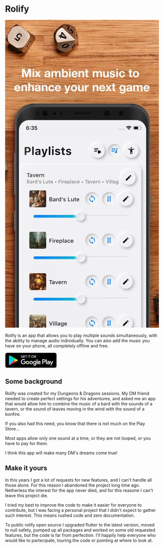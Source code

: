 # Rolify
<img src="resources/store1.jpg">

Rolify is an app that allows you to play multiple sounds simultaneously, with the ability to manage audio individually. You can also add the music you have on your phone, all completely offline and free.

[<img src="resources/google-play-badge.png" height="50">](https://play.google.com/store/apps/details?id=com.lucaoropallo.rolify)

## Some background

Rolify was created for my Dungeons & Dragons sessions. My DM friend needed to create perfect settings for his adventures, and asked me an app that would allow him to combine the music of a bard with the sounds of a tavern, or the sound of leaves moving in the wind with the sound of a bonfire.

If you also had this need, you know that there is not much on the Play Store...

Most apps allow only one sound at a time, or they are not looped, or you have to pay for them.

I think this app will make many DM's dreams come true!

## Make it yours

In this years I got a lot of requests for new features, and I can't handle all those alone. For this reason I abandoned the project long time ago. Netherless the interest for the app never died, and for this reasone I can't leave this project die.

I tried my best to improve the code to make it easier for everyone to contribute, but I was facing a personal project that I didn't expect to gather such interest. This means rushed code and zero documentation. 

To public rolify open source I upgraded flutter to the latest version, moved to null safety, pumped up all packages and worked on some old requested features, but the code is far from perfection. I'll happily help everyone who would like to partecipate, touring the code or pointing at where to look at.